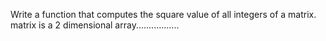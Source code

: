 Write a function that computes the square value of all integers of a matrix. matrix is a 2 dimensional array.................
